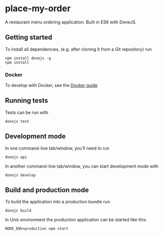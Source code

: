 # place-my-order

A restaurant menu ordering application. Built in ES6 with DoneJS.

## Getting started

To install all dependencies, (e.g. after cloning it from a Git repository) run

```
npm install donejs -g
npm install
```

### Docker

To develop with Docker, see the [Docker guide](./docker.md)

## Running tests

Tests can be run with

```
donejs test
```

## Development mode

In one command-line tab/window, you’ll need to run

```
donejs api
```

In another command-line tab/window, you can start development mode with

```
donejs develop
```

## Build and production mode

To build the application into a production bundle run

```
donejs build
```

In Unix environment the production application can be started like this:

```
NODE_ENV=production npm start
```
